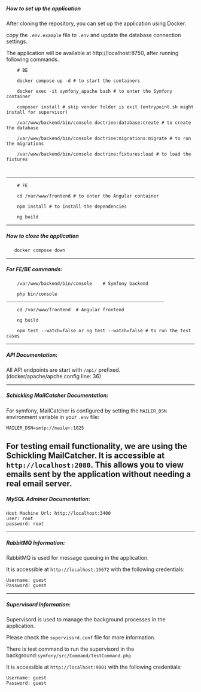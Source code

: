 ##### How to set up the application

After cloning the repository, you can set up the application using Docker.

copy the `.env.example` file to `.env` and update the database connection settings.

The application will be available at http://localhost:8750, after running following commands.

````
    # BE

    docker compose up -d # to start the containers

    docker exec -it symfony_apache bash # to enter the Symfony container
    
    composer install # skip vendor folder is exit (entrypoint.sh might install for supervisor)

    /var/www/backend/bin/console doctrine:database:create # to create the database

    /var/www/backend/bin/console doctrine:migrations:migrate # to run the migrations
    
    /var/www/backend/bin/console doctrine:fixtures:load # to load the fixtures
    
    ___________________________________________________________________________________
    
    # FE
    
    cd /var/www/frontend # to enter the Angular container
    
    npm install # to install the dependencies
    
    ng build
````

---
##### How to close the application

````
   docker compose down
````
---
##### For FE/BE commands:

````
    /var/www/backend/bin/console    # Symfony backend
    
    php bin/console
___________________________________________________________
    
    cd /var/www/frontend  # Angular frontend
    
    ng build
    
    npm test --watch=false or ng test --watch=false # to run the test cases
````
---
##### API Documentation:

All API endpoints are start with `/api/` prefixed. (docker/apache/apche.config line: 36)

---
##### Schickling MailCatcher Documentation:

For symfony, MailCatcher is configured by setting the `MAILER_DSN` environment variable in your `.env` file:

```
MAILER_DSN=smtp://mailer:1025
```

For testing email functionality, we are using the Schickling MailCatcher. 
It is accessible at `http://localhost:2080`.
This allows you to view emails sent by the application without needing a real email server.
---
##### MySQL Adminer Documentation:
```
Host Machine Url: http://localhost:3400
user: root
password: root
```
---
##### RabbitMQ Information:

RabbitMQ is used for message queuing in the application.

It is accessible at `http://localhost:15672` with the following credentials:
```
Username: guest
Password: guest
```
---
##### Supervisord Information:

Supervisord is used to manage the background processes in the application.

Please check the `supervisord.conf` file for more information.

There is test command to run the supervisord in the background:`symfony/src/Command/TestCommand.php`

It is accessible at `http://localhost:9001` with the following credentials:
```
Username: guest
Password: guest
```
